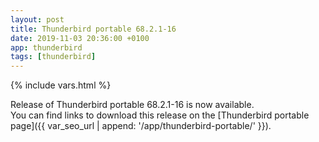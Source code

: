 ```yaml
---
layout: post
title: Thunderbird portable 68.2.1-16
date: 2019-11-03 20:36:00 +0100
app: thunderbird
tags: [thunderbird]
---
```

{% include vars.html %}

Release of Thunderbird portable 68.2.1-16 is now available.<br />
You can find links to download this release on the [Thunderbird portable page]({{ var_seo_url | append: '/app/thunderbird-portable/' }}).